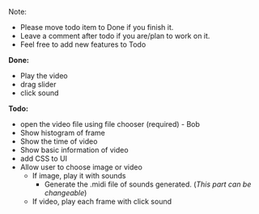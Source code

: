 Note:
- Please move todo item to Done if you finish it.
- Leave a comment after todo if you are/plan to work on it.
- Feel free to add new features to Todo

**Done:**
* Play the video
* drag slider
* click sound

**Todo:**
* open the video file using file chooser (required) - Bob
* Show histogram of frame
* Show the time of video
* Show basic information of video
* add CSS to UI
* Allow user to choose image or video
    * If image, play it with sounds
        * Generate the .midi file of sounds generated. (_This part can be changeable_)
    * If video, play each frame with click sound


